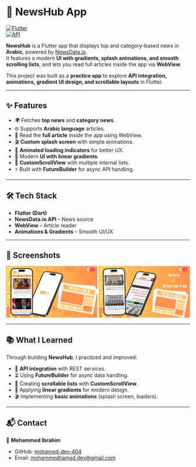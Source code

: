 # 📰 NewsHub App  

[![Flutter](https://img.shields.io/badge/Flutter-Framework-blue)](https://flutter.dev)  
[![API](https://img.shields.io/badge/API-NewsData.io-orange)](https://newsdata.io/)  

**NewsHub** is a Flutter app that displays top and category-based news in **Arabic**, powered by [NewsData.io](https://newsdata.io/api).  
It features a modern **UI with gradients, splash animations, and smooth scrolling lists**, and lets you read full articles inside the app via **WebView**.  

This project was built as a **practice app** to explore **API integration, animations, gradient UI design, and scrollable layouts** in Flutter.  

---

## ✨ Features  

- 🌍 Fetches **top news** and **category news**.  
- 🌐 Supports **Arabic language** articles.  
- 📖 Read the **full article** inside the app using WebView.  
- 🎬 **Custom splash screen** with simple animations.  
- 🔄 **Animated loading indicators** for better UX.  
- 🎨 Modern **UI with linear gradients**.  
- 📜 **CustomScrollView** with multiple internal lists.  
- ⚡ Built with **FutureBuilder** for async API handling.  

---

## 🛠️ Tech Stack  

- **Flutter (Dart)**  
- **NewsData.io API** – News source  
- **WebView** – Article reader  
- **Animations & Gradients** – Smooth UI/UX  

---

## 📸 Screenshots  

<img src="assets/presentation/1.png" width="250">  
<img src="assets/presentation/2.png" width="250">  


---

## 📚 What I Learned  

Through building **NewsHub**, I practiced and improved:  
- 🔗 **API integration** with REST services.  
- ⏳ Using **FutureBuilder** for async data handling.  
- 📜 Creating **scrollable lists** with **CustomScrollView**.  
- 🎨 Applying **linear gradients** for modern design.  
- 🎬 Implementing **basic animations** (splash screen, loaders).  

---

## 📬 Contact  

👤 **Mohammed Ibrahim**  
- GitHub: [mohamed-dev-404](https://github.com/mohamed-dev-404)  
- Email: mohammedhamad.dev@gmail.com  
